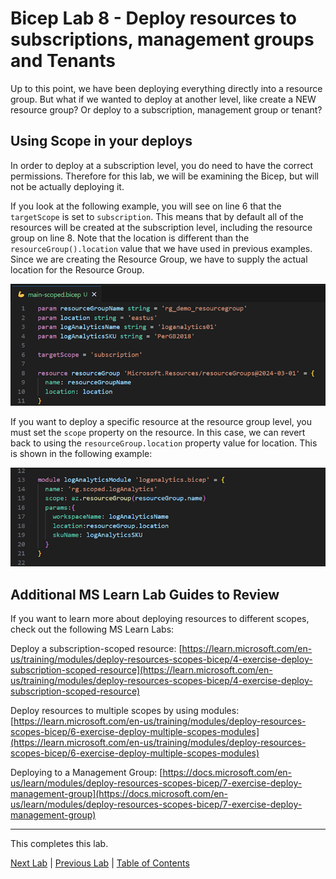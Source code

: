 # Bicep Lab 8 - Deploy resources to subscriptions, management groups and Tenants

Up to this point, we have been deploying everything directly into a resource group. But what if we wanted to deploy at another level, like create a NEW resource group? Or deploy to a subscription, management group or tenant?

## Using Scope in your deploys

In order to deploy at a subscription level, you do need to have the correct permissions. Therefore for this lab, we will be examining the Bicep, but will not be actually deploying it.

If you look at the following example, you will see on line 6 that the `targetScope` is set to `subscription`. This means that by default all of the resources will be created at the subscription level, including the resource group on line 8. Note that the location is different than the `resourceGroup().location` value that we have used in previous examples.  Since we are creating the Resource Group, we have to supply the actual location for the Resource Group.

![Scoped Deploy Example](img/Scoped_Deploy_02.png)

If you want to deploy a specific resource at the resource group level, you must set the `scope` property on the resource. In this case, we can revert back to using the `resourceGroup.location` property value for location.  This is shown in the following example:

![Group Deploy Example](img/Scoped_Deploy_03.png)

## Additional MS Learn Lab Guides to Review

If you want to learn more about deploying resources to different scopes, check out the following MS Learn Labs:

Deploy a subscription-scoped resource:
[https://learn.microsoft.com/en-us/training/modules/deploy-resources-scopes-bicep/4-exercise-deploy-subscription-scoped-resource](https://learn.microsoft.com/en-us/training/modules/deploy-resources-scopes-bicep/4-exercise-deploy-subscription-scoped-resource)

Deploy resources to multiple scopes by using modules:
[https://learn.microsoft.com/en-us/training/modules/deploy-resources-scopes-bicep/6-exercise-deploy-multiple-scopes-modules](https://learn.microsoft.com/en-us/training/modules/deploy-resources-scopes-bicep/6-exercise-deploy-multiple-scopes-modules)

Deploying to a Management Group:
[https://docs.microsoft.com/en-us/learn/modules/deploy-resources-scopes-bicep/7-exercise-deploy-management-group](https://docs.microsoft.com/en-us/learn/modules/deploy-resources-scopes-bicep/7-exercise-deploy-management-group)

---

This completes this lab.

[Next Lab](../09_Tips/readme.md) | [Previous Lab](../07_Bicep_Registries/readme.md) | [Table of Contents](./readme.md)

